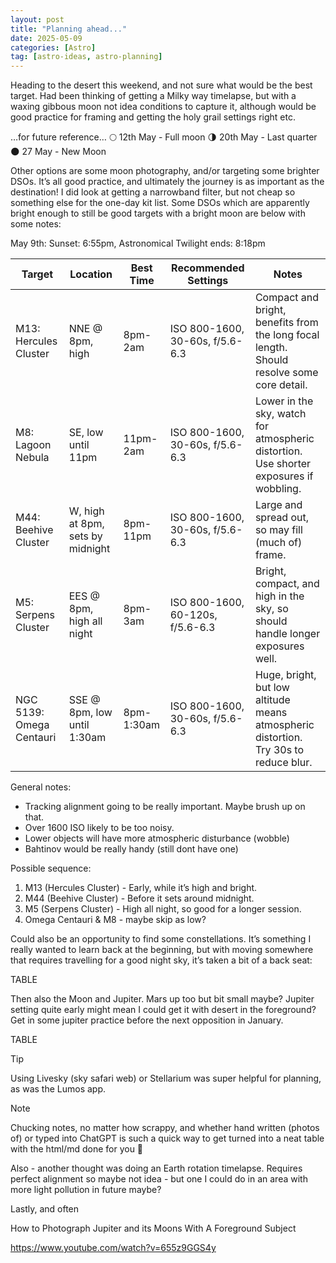 ```yaml
---
layout: post
title: "Planning ahead..."
date: 2025-05-09
categories: [Astro]
tag: [astro-ideas, astro-planning]
---
```


Heading to the desert this weekend, and not sure what would be the best target.  Had been thinking of getting a Milky way timelapse, but with a waxing gibbous moon not idea conditions to capture it, although would be good practice for framing and getting the holy grail settings right etc.

…for future reference…
&#x1F315; 12th May - Full moon
&#x1F317; 20th May - Last quarter
&#x1F311; 27 May - New Moon

Other options are some moon photography, and/or targeting some brighter DSOs.  It’s all good practice, and ultimately the journey is as important as the destination!  I did look at getting a narrowband filter, but not cheap so something else for the one-day kit list.  Some DSOs which are apparently bright enough to still be good targets with a bright moon are below with some notes:

May 9th: Sunset: 6:55pm, Astronomical Twilight ends: 8:18pm

<table class="responsive-table centre-ticks">
  <thead>
    <tr>
      <th>Target</th>
      <th>Location</th>
      <th>Best Time</th>
      <th>Recommended Settings</th>
      <th>Notes</th>
    </tr>
  </thead>
  <tbody>
    <tr>
      <td>M13: Hercules Cluster</td>
      <td>NNE @ 8pm, high</td>
      <td>8pm-2am</td>
      <td>ISO 800-1600, 30-60s, f/5.6-6.3</td>
      <td>Compact and bright, benefits from the long focal length. Should resolve some core detail.</td>
    </tr>
    <tr>
      <td>M8: Lagoon Nebula</td>
      <td>SE, low until 11pm</td>
      <td>11pm-2am</td>
      <td>ISO 800-1600, 30-60s, f/5.6-6.3</td>
      <td>Lower in the sky, watch for atmospheric distortion. Use shorter exposures if wobbling.</td>
    </tr>
    <tr>
      <td>M44: Beehive Cluster</td>
      <td>W, high at 8pm, sets by midnight</td>
      <td>8pm-11pm</td>
      <td>ISO 800-1600, 30-60s, f/5.6-6.3</td>
      <td>Large and spread out, so may fill (much of) frame.</td>
    </tr>
    <tr>
      <td>M5: Serpens Cluster</td>
      <td>EES @ 8pm, high all night</td>
      <td>8pm-3am</td>
      <td>ISO 800-1600, 60-120s, f/5.6-6.3</td>
      <td>Bright, compact, and high in the sky, so should handle longer exposures well.</td>
    </tr>
    <tr>
      <td>NGC 5139: Omega Centauri</td>
      <td>SSE @ 8pm, low until 1:30am</td>
      <td>8pm-1:30am</td>
      <td>ISO 800-1600, 30-60s, f/5.6-6.3</td>
      <td>Huge, bright, but low altitude means atmospheric distortion. Try 30s to reduce blur.</td>
    </tr>
  </tbody>
</table>


General notes:
* Tracking alignment going to be really important.  Maybe brush up on that.  
* Over 1600 ISO likely to be too noisy.
* Lower objects will have more atmospheric disturbance (wobble)
* Bahtinov would be really handy (still dont have one)

Possible sequence:
1. M13 (Hercules Cluster) - Early, while it’s high and bright.
2. M44 (Beehive Cluster) - Before it sets around midnight.
3. M5 (Serpens Cluster) - High all night, so good for a longer session.
4. Omega Centauri & M8 - maybe skip as low?

Could also be an opportunity to find some constellations.  It’s something I really wanted to learn back at the beginning, but with moving somewhere that requires travelling for a good night sky, it’s taken a bit of a back seat:

TABLE 

Then also the Moon and Jupiter.  Mars up too but bit small maybe?  Jupiter setting quite early might mean I could get it with desert in the foreground?  Get in some jupiter practice before the next opposition in January.  

TABLE

> [!TIP]
> Using Livesky (sky safari web) or Stellarium was super helpful for planning, as was the Lumos app.  

> [!NOTE]
> Chucking notes, no matter how scrappy, and whether hand written (photos of) or typed into ChatGPT is such a quick way to get turned into a neat table with the html/md done for you 🙂

Also - another thought was doing an Earth rotation timelapse.  Requires perfect alignment so maybe not idea - but one I could do in an area with more light pollution in future maybe?

Lastly, and often 


How to Photograph Jupiter and its Moons With A Foreground Subject

https://www.youtube.com/watch?v=655z9GGS4y


